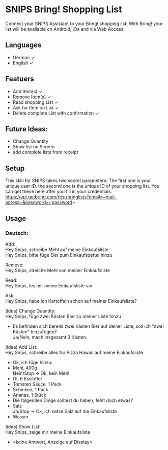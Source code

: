 # SNIPS Bring! Shopping List

Connect your SNIPS Assistant to your Bring! shopping list!
With Bring! your list will be available on Android, iOs and via Web Access.
## Languages
- German ✓
- English ✓

## Featuers
- Add Item(s) ✓
- Remove Item(s) ✓
- Read shopping List ✓
- Ask for Item on List ✓
- Delete complete List with confirmation ✓

## Future Ideas:
- Change Quantity
- Show list on Screen
- add complete lists from receipt

## Setup
This skill for SNIPS takes two secret parameters:
The first one is your unique user ID, the second one is the unique ID of your shopping list.
You can get these here after you fill in your credentials: https://api.getbring.com/rest/bringlists?email=~mail-adress~&password=~password~

## Usage
### Deutsch:

Add:  
Hey Snips, schreibe Mehl auf meine Einkaufsliste  
Hey Snips, bitte füge Eier zum Einkaufszettel hinzu  

Remove:  
Hey Snips, streiche Mehl von meiner Einkaufsliste  

Read:  
Hey Snips, les mir meine Einkaufsliste vor  

Ask:  
Hey Snips, habe ich Kartoffeln schon auf meiner Einkaufsliste?  

(idea) Change Quantity:  
Hey Snips, füge zwei Kästen Bier zu meiner Liste hinzu  
- Es befinden sich bereits zwei Kästen Bier auf deiner Liste, soll ich "zwei Kästen" hinzufügen?  
Ja/Nein, mach insgesamt 3 Kästen.  

(idea) Add List:  
Hey Snips, schreibe alles für Pizza Hawaii auf meine Einkaufsliste  
- Ok, ich füge hinzu:
- Mehl, 400g  
Nein/Stop -> Ok, kein Mehl  
- Öl, 6 Esslöffel
- Tomaten Sauce, 1 Pack
- Schinken, 1 Pack
- Ananas, 1 Stück
- Die folgenden Dinge solltest du haben, fehlt doch etwas?
- Salz  
Ja/Stop -> Ok, ich setze Salz auf die Einkaufsliste  
- Wasser

(idea) Show List:  
Hey Snips, zeige mir meine Einkaufsliste  
- <keine Antwort, Anzeige auf Display>  


